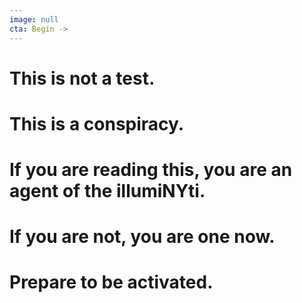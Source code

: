```yaml
---
image: null
cta: Begin ->
---
```

# This is not a test.
# This is a conspiracy.
# If you are reading this, you are an agent of the illumiNYti. 
# If you are not, you are one now.
# Prepare to be activated.